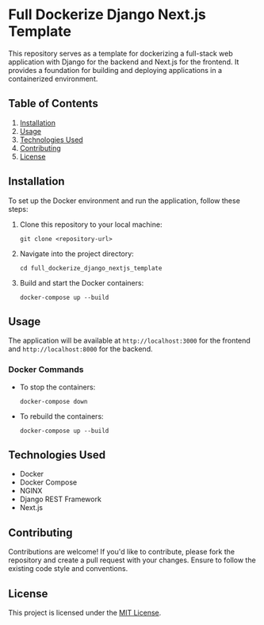 
# Full Dockerize Django Next.js Template

This repository serves as a template for dockerizing a full-stack web application with Django for the backend and Next.js for the frontend. It provides a foundation for building and deploying applications in a containerized environment.

## Table of Contents

1. [Installation](#installation)
2. [Usage](#usage)
3. [Technologies Used](#technologies-used)
4. [Contributing](#contributing)
5. [License](#license)

## Installation

To set up the Docker environment and run the application, follow these steps:

1. Clone this repository to your local machine:

   ```
   git clone <repository-url>
   ```

2. Navigate into the project directory:

   ```
   cd full_dockerize_django_nextjs_template
   ```

3. Build and start the Docker containers:

   ```
   docker-compose up --build
   ```

## Usage

The application will be available at `http://localhost:3000` for the frontend and `http://localhost:8000` for the backend.

### Docker Commands

- To stop the containers:

  ```
  docker-compose down
  ```

- To rebuild the containers:

  ```
  docker-compose up --build
  ```

## Technologies Used

- Docker
- Docker Compose
- NGINX
- Django REST Framework
- Next.js

## Contributing

Contributions are welcome! If you'd like to contribute, please fork the repository and create a pull request with your changes. Ensure to follow the existing code style and conventions.

## License

This project is licensed under the [MIT License](LICENSE).

